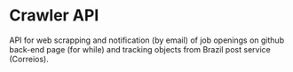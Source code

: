 # Crawler API
API for web scrapping and notification (by email) of job openings on github back-end page (for while) and tracking objects from Brazil post service (Correios). 
